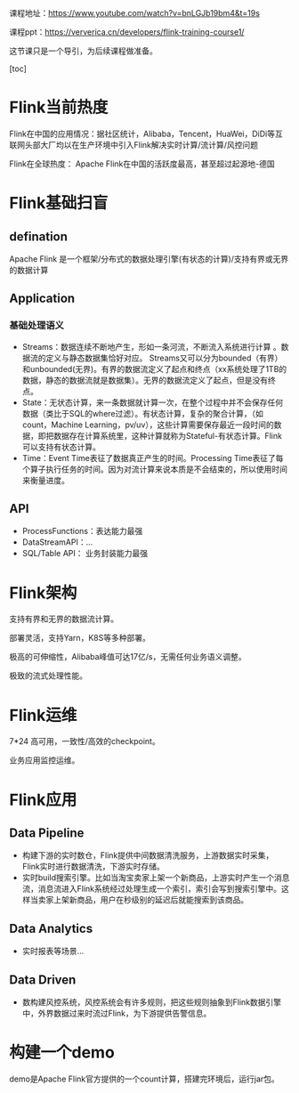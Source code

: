 课程地址：https://www.youtube.com/watch?v=bnLGJb19bm4&t=19s

课程ppt：https://ververica.cn/developers/flink-training-course1/

这节课只是一个导引，为后续课程做准备。



[toc]

# Flink当前热度

Flink在中国的应用情况：据社区统计，Alibaba，Tencent，HuaWei，DiDi等互联网头部大厂均以在生产环境中引入Flink解决实时计算/流计算/风控问题

Flink在全球热度： Apache Flink在中国的活跃度最高，甚至超过起源地-德国

#  Flink基础扫盲

## defination

Apache Flink 是一个框架/分布式的数据处理引擎(有状态的计算)/支持有界或无界的数据计算

## Application

### 基础处理语义

* Streams：数据连续不断地产生，形如一条河流，不断流入系统进行计算 。数据流的定义与静态数据集恰好对应。 Streams又可以分为bounded（有界）和unbounded(无界)。有界的数据流定义了起点和终点（xx系统处理了1TB的数据，静态的数据流就是数据集）。无界的数据流定义了起点，但是没有终点。
* State：无状态计算，来一条数据就计算一次，在整个过程中并不会保存任何数据（类比于SQL的where过滤）。有状态计算，复杂的聚合计算，（如count，Machine Learning，pv/uv），这些计算需要保存最近一段时间的数据，即把数据存在计算系统里，这种计算就称为Stateful-有状态计算。Flink可以支持有状态计算。
* Time：Event Time表征了数据真正产生的时间。Processing Time表征了每个算子执行任务的时间。因为对流计算来说本质是不会结束的，所以使用时间来衡量进度。

## API

*  ProcessFunctions：表达能力最强
* DataStreamAPI：...
* SQL/Table API： 业务封装能力最强

# Flink架构

支持有界和无界的数据流计算。

部署灵活，支持Yarn，K8S等多种部署。

极高的可伸缩性，Alibaba峰值可达17亿/s，无需任何业务语义调整。

极致的流式处理性能。

# Flink运维

7*24 高可用，一致性/高效的checkpoint。

业务应用监控运维。 

# Flink应用

## Data Pipeline

* 构建下游的实时数仓，Flink提供中间数据清洗服务，上游数据实时采集，Flink实时进行数据清洗，下游实时存储。
* 实时build搜索引擎。比如当淘宝卖家上架一个新商品，上游实时产生一个消息流，消息流进入Flink系统经过处理生成一个索引，索引会写到搜索引擎中。这样当卖家上架新商品，用户在秒级别的延迟后就能搜索到该商品。

## Data Analytics

* 实时报表等场景...

## Data Driven

* 数构建风控系统，风控系统会有许多规则，把这些规则抽象到Flink数据引擎中，外界数据过来时流过Flink，为下游提供告警信息。



# 构建一个demo

demo是Apache Flink官方提供的一个count计算，搭建完环境后，运行jar包。







